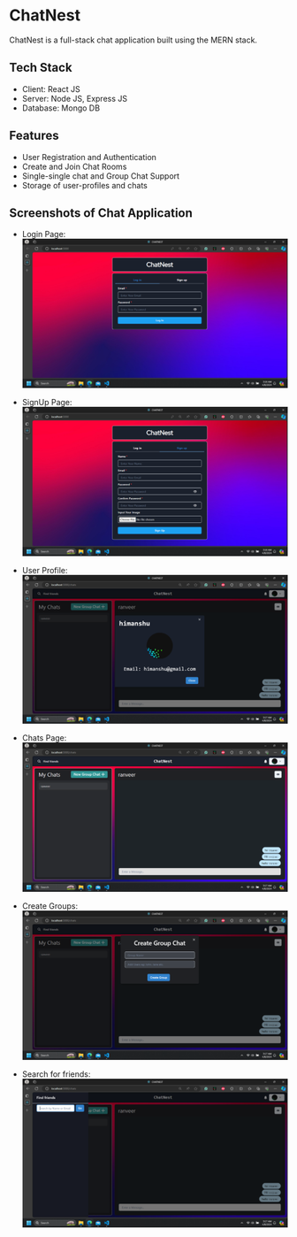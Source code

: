 # ChatNest

ChatNest is a full-stack chat application built using the MERN stack.

## Tech Stack

- Client: React JS
- Server: Node JS, Express JS
- Database: Mongo DB

## Features

- User Registration and Authentication
- Create and Join Chat Rooms
- Single-single chat and Group Chat Support
- Storage of user-profiles and chats

## Screenshots of Chat Application

- Login Page:
  <img src="screenshots/Screenshot (288).png" alt="Login Page">

- SignUp Page:
  <img src="screenshots/Screenshot (289).png" alt="Signup page">

- User Profile:
  <img src="screenshots/Screenshot (290).png" alt="User Profile">

- Chats Page:
  <img src="screenshots/Screenshot (291).png" alt="Chats Page">

- Create Groups:
  <img src="screenshots/Screenshot (292).png" alt="Create Groups">

- Search for friends:
  <img src="screenshots/Screenshot (293).png" alt="Search for friends">

